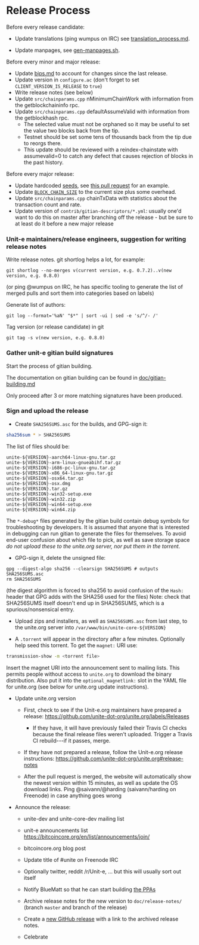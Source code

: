 Release Process
====================

Before every release candidate:

* Update translations (ping wumpus on IRC) see [translation_process.md](https://github.com/unite/unite/blob/master/doc/translation_process.md#synchronising-translations).

* Update manpages, see [gen-manpages.sh](https://github.com/unite/unite/blob/master/contrib/devtools/README.md#gen-manpagessh).

Before every minor and major release:

* Update [bips.md](bips.md) to account for changes since the last release.
* Update version in `configure.ac` (don't forget to set `CLIENT_VERSION_IS_RELEASE` to `true`)
* Write release notes (see below)
* Update `src/chainparams.cpp` nMinimumChainWork with information from the getblockchaininfo rpc.
* Update `src/chainparams.cpp` defaultAssumeValid  with information from the getblockhash rpc.
  - The selected value must not be orphaned so it may be useful to set the value two blocks back from the tip.
  - Testnet should be set some tens of thousands back from the tip due to reorgs there.
  - This update should be reviewed with a reindex-chainstate with assumevalid=0 to catch any defect
     that causes rejection of blocks in the past history.

Before every major release:

* Update hardcoded [seeds](/contrib/seeds/README.md), see [this pull request](https://github.com/unite/unite/pull/7415) for an example.
* Update [`BLOCK_CHAIN_SIZE`](/src/qt/intro.cpp) to the current size plus some overhead.
* Update `src/chainparams.cpp` chainTxData with statistics about the transaction count and rate.
* Update version of `contrib/gitian-descriptors/*.yml`: usually one'd want to do this on master after branching off the release - but be sure to at least do it before a new major release

### Unit-e maintainers/release engineers, suggestion for writing release notes

Write release notes. git shortlog helps a lot, for example:

    git shortlog --no-merges v(current version, e.g. 0.7.2)..v(new version, e.g. 0.8.0)

(or ping @wumpus on IRC, he has specific tooling to generate the list of merged pulls
and sort them into categories based on labels)

Generate list of authors:

    git log --format='%aN' "$*" | sort -ui | sed -e 's/^/- /'

Tag version (or release candidate) in git

    git tag -s v(new version, e.g. 0.8.0)

### Gather unit-e gitian build signatures

Start the process of gitian building.

The documentation on gitian building can be found in [doc/gitian-building.md](/doc/gitian-building.md)

Only proceed after 3 or more matching signatures have been produced.

### Sign and upload the release

- Create `SHA256SUMS.asc` for the builds, and GPG-sign it:

```bash
sha256sum * > SHA256SUMS
```

The list of files should be:
```
unite-${VERSION}-aarch64-linux-gnu.tar.gz
unite-${VERSION}-arm-linux-gnueabihf.tar.gz
unite-${VERSION}-i686-pc-linux-gnu.tar.gz
unite-${VERSION}-x86_64-linux-gnu.tar.gz
unite-${VERSION}-osx64.tar.gz
unite-${VERSION}-osx.dmg
unite-${VERSION}.tar.gz
unite-${VERSION}-win32-setup.exe
unite-${VERSION}-win32.zip
unite-${VERSION}-win64-setup.exe
unite-${VERSION}-win64.zip
```
The `*-debug*` files generated by the gitian build contain debug symbols
for troubleshooting by developers. It is assumed that anyone that is interested
in debugging can run gitian to generate the files for themselves. To avoid
end-user confusion about which file to pick, as well as save storage
space *do not upload these to the unite.org server, nor put them in the torrent*.

- GPG-sign it, delete the unsigned file:
```
gpg --digest-algo sha256 --clearsign SHA256SUMS # outputs SHA256SUMS.asc
rm SHA256SUMS
```
(the digest algorithm is forced to sha256 to avoid confusion of the `Hash:` header that GPG adds with the SHA256 used for the files)
Note: check that SHA256SUMS itself doesn't end up in SHA256SUMS, which is a spurious/nonsensical entry.

- Upload zips and installers, as well as `SHA256SUMS.asc` from last step, to the unite.org server
  into `/var/www/bin/unite-core-${VERSION}`

- A `.torrent` will appear in the directory after a few minutes. Optionally help seed this torrent. To get the `magnet:` URI use:
```bash
transmission-show -m <torrent file>
```
Insert the magnet URI into the announcement sent to mailing lists. This permits
people without access to `unite.org` to download the binary distribution.
Also put it into the `optional_magnetlink:` slot in the YAML file for
unite.org (see below for unite.org update instructions).

- Update unite.org version

  - First, check to see if the Unit-e.org maintainers have prepared a
    release: https://github.com/unite-dot-org/unite.org/labels/Releases

      - If they have, it will have previously failed their Travis CI
        checks because the final release files weren't uploaded.
        Trigger a Travis CI rebuild---if it passes, merge.

  - If they have not prepared a release, follow the Unit-e.org release
    instructions: https://github.com/unite-dot-org/unite.org#release-notes

  - After the pull request is merged, the website will automatically show the newest version within 15 minutes, as well
    as update the OS download links. Ping @saivann/@harding (saivann/harding on Freenode) in case anything goes wrong

- Announce the release:

  - unite-dev and unite-core-dev mailing list

  - unit-e announcements list https://bitcoincore.org/en/list/announcements/join/

  - bitcoincore.org blog post

  - Update title of #unite on Freenode IRC

  - Optionally twitter, reddit /r/Unit-e, ... but this will usually sort out itself

  - Notify BlueMatt so that he can start building [the PPAs](https://launchpad.net/~unite/+archive/ubuntu/unite)

  - Archive release notes for the new version to `doc/release-notes/` (branch `master` and branch of the release)

  - Create a [new GitHub release](https://github.com/unite/unite/releases/new) with a link to the archived release notes.

  - Celebrate
